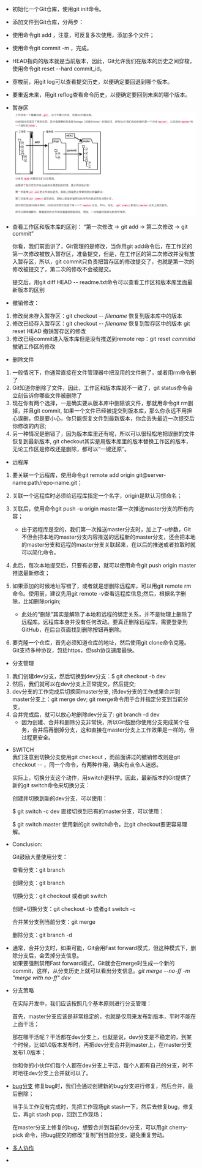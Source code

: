 - 初始化一个Git仓库，使用git init命令。

- 添加文件到Git仓库，分两步：

- 使用命令git add <file>，注意，可反复多次使用，添加多个文件；
- 使用命令git commit -m <message>，完成。

- HEAD指向的版本就是当前版本，因此，Git允许我们在版本的历史之间穿梭，使用命令git reset --hard commit_id。

- 穿梭前，用git log可以查看提交历史，以便确定要回退到哪个版本。

- 要重返未来，用git reflog查看命令历史，以便确定要回到未来的哪个版本。

- 暂存区
![stage](stage.png)

- 查看工作区和版本库的区别：
    “第一次修改 -> git add -> 第二次修改 -> git commit”

    你看，我们前面讲了，Git管理的是修改，当你用git add命令后，在工作区的第一次修改被放入暂存区，准备提交，但是，在工作区的第二次修改并没有放入暂存区，所以，git commit只负责把暂存区的修改提交了，也就是第一次的修改被提交了，第二次的修改不会被提交。

    提交后，用git diff HEAD -- readme.txt命令可以查看工作区和版本库里面最新版本的区别

- 撤销修改：
1. 修改尚未存入暂存区：git checkout -- _filename_ 恢复到版本库中的版本
2. 修改已经存入暂存区：git checkout -- _filename_ 恢复到暂存区中的版本
                    git reset HEAD <file> 撤销暂存区的修改
3. 修改已经commit进入版本库但是没有推送到remote rep：git reset _commitid_ 撤销工作区的修改

- 删除文件
1. 一般情况下，你通常直接在文件管理器中把没用的文件删了，或者用rm命令删了
2. Git知道你删除了文件，因此，工作区和版本库就不一致了，git status命令会立刻告诉你哪些文件被删除了
3. 现在你有两个选择，一是确实要从版本库中删除该文件，那就用命令git rm删掉，并且git commit, 如果一个文件已经被提交到版本库，那么你永远不用担心误删，但是要小心，你只能恢复文件到最新版本，你会丢失最近一次提交后你修改的内容; 
4. 另一种情况是删错了，因为版本库里还有呢，所以可以很轻松地把误删的文件恢复到最新版本, git checkout其实是用版本库里的版本替换工作区的版本，无论工作区是修改还是删除，都可以“一键还原”。

- 远程库
1. 要关联一个远程库，使用命令git remote add origin git@server-name:path/repo-name.git；

2. 关联一个远程库时必须给远程库指定一个名字，origin是默认习惯命名；

3. 关联后，使用命令git push -u origin master第一次推送master分支的所有内容；
    - 由于远程库是空的，我们第一次推送master分支时，加上了-u参数，Git不但会把本地的master分支内容推送的远程新的master分支，还会把本地的master分支和远程的master分支关联起来，在以后的推送或者拉取时就可以简化命令。

4. 此后，每次本地提交后，只要有必要，就可以使用命令git push origin master推送最新修改；

5. 如果添加的时候地址写错了，或者就是想删除远程库，可以用git remote rm <name>命令。使用前，建议先用git remote -v查看远程库信息;然后，根据名字删除，比如删除origin; 
    - 此处的“删除”其实是解除了本地和远程的绑定关系，并不是物理上删除了远程库。远程库本身并没有任何改动。要真正删除远程库，需要登录到GitHub，在后台页面找到删除按钮再删除。

6. 要克隆一个仓库，首先必须知道仓库的地址，然后使用git clone命令克隆。Git支持多种协议，包括https，但ssh协议速度最快。

- 分支管理
1. 我们创建dev分支，然后切换到dev分支：$ git checkout -b dev
2. 然后，我们就可以在dev分支上正常提交，然后提交;
3. dev分支的工作完成后切换回master分支, 把dev分支的工作成果合并到master分支上：git merge dev; git merge命令用于合并指定分支到当前分支。
4. 合并完成后，就可以放心地删除dev分支了: git branch -d dev
    - 因为创建、合并和删除分支非常快，所以Git鼓励你使用分支完成某个任务，合并后再删掉分支，这和直接在master分支上工作效果是一样的，但过程更安全。

- SWITCH   
    我们注意到切换分支使用git checkout <branch>，而前面讲过的撤销修改则是git checkout -- <file>，同一个命令，有两种作用，确实有点令人迷惑。

    实际上，切换分支这个动作，用switch更科学。因此，最新版本的Git提供了新的git switch命令来切换分支：

    创建并切换到新的dev分支，可以使用：

    $ git switch -c dev
    直接切换到已有的master分支，可以使用：

    $ git switch master
    使用新的git switch命令，比git checkout要更容易理解。

- Conclusion:  

    Git鼓励大量使用分支：

    查看分支：git branch

    创建分支：git branch <name>

    切换分支：git checkout <name>或者git switch <name>

    创建+切换分支：git checkout -b <name>或者git switch -c <name>

    合并某分支到当前分支：git merge <name>

    删除分支：git branch -d <name>

- 通常，合并分支时，如果可能，Git会用Fast forward模式，但这种模式下，删除分支后，会丢掉分支信息。  
  如果要强制禁用Fast forward模式，Git就会在merge时生成一个新的commit，这样，从分支历史上就可以看出分支信息。_git merge --no-ff -m "merge with no-ff" dev_ 

- 分支策略

    在实际开发中，我们应该按照几个基本原则进行分支管理：

    首先，master分支应该是非常稳定的，也就是仅用来发布新版本，平时不能在上面干活；

    那在哪干活呢？干活都在dev分支上，也就是说，dev分支是不稳定的，到某个时候，比如1.0版本发布时，再把dev分支合并到master上，在master分支发布1.0版本；

    你和你的小伙伴们每个人都在dev分支上干活，每个人都有自己的分支，时不时地往dev分支上合并就可以了。


- [bug分支](https://www.liaoxuefeng.com/wiki/896043488029600/900388704535136)
    修复bug时，我们会通过创建新的bug分支进行修复，然后合并，最后删除；

    当手头工作没有完成时，先把工作现场git stash一下，然后去修复bug，修复后，再git stash pop，回到工作现场；

    在master分支上修复的bug，想要合并到当前dev分支，可以用git cherry-pick <commit>命令，把bug提交的修改“复制”到当前分支，避免重复劳动。
- [多人协作](https://www.liaoxuefeng.com/wiki/896043488029600/900375748016320)
- 